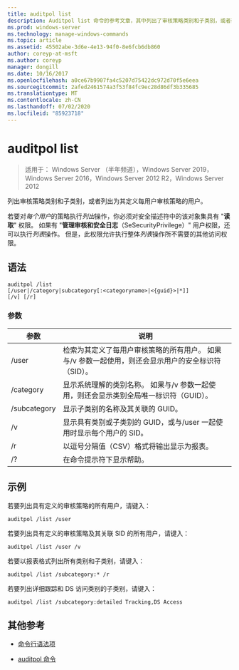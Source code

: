 ```yaml
---
title: auditpol list
description: Auditpol list 命令的参考文章，其中列出了审核策略类别和子类别，或者列出了为其定义了每用户审核策略的用户。
ms.prod: windows-server
ms.technology: manage-windows-commands
ms.topic: article
ms.assetid: 45502abe-3d6e-4e13-94f0-8e6fcb6db860
author: coreyp-at-msft
ms.author: coreyp
manager: dongill
ms.date: 10/16/2017
ms.openlocfilehash: a0ce67b9907fa4c5207d75422dc972d70f5e6eea
ms.sourcegitcommit: 2afed2461574a3f53f84fc9ec28d86df3b335685
ms.translationtype: MT
ms.contentlocale: zh-CN
ms.lasthandoff: 07/02/2020
ms.locfileid: "85923718"
---
```

# <a name="auditpol-list"></a>auditpol list

> 适用于： Windows Server （半年频道），Windows Server 2019，Windows Server 2016，Windows Server 2012 R2，Windows Server 2012

列出审核策略类别和子类别，或者列出为其定义每用户审核策略的用户。

若要对*每个用户*的策略执行*列出*操作，你必须对安全描述符中的该对象集具有 "**读取**" 权限。 如果有 "**管理审核和安全日志**（SeSecurityPrivilege）" 用户权限，还可以执行*列表*操作。 但是，此权限允许执行整体*列表*操作所不需要的其他访问权限。

## <a name="syntax"></a>语法

```
auditpol /list
[/user|/category|subcategory[:<categoryname>|<{guid}>|*]]
[/v] [/r]
```

### <a name="parameters"></a>参数

| 参数 | 说明 |
| ------- | -------- |
| /user | 检索为其定义了每用户审核策略的所有用户。 如果与/v 参数一起使用，则还会显示用户的安全标识符（SID）。 |
| /category | 显示系统理解的类别名称。 如果与/v 参数一起使用，则还会显示类别全局唯一标识符（GUID）。 |
| /subcategory | 显示子类别的名称及其关联的 GUID。 |
| /v | 显示具有类别或子类别的 GUID，或与/user 一起使用时显示每个用户的 SID。 |
| /r | 以逗号分隔值（CSV）格式将输出显示为报表。 |
| /? | 在命令提示符下显示帮助。 |

## <a name="examples"></a>示例

若要列出具有定义的审核策略的所有用户，请键入：

```
auditpol /list /user
```

若要列出具有定义的审核策略及其关联 SID 的所有用户，请键入：

```
auditpol /list /user /v
```

若要以报表格式列出所有类别和子类别，请键入：

```
auditpol /list /subcategory:* /r
```

若要列出详细跟踪和 DS 访问类别的子类别，请键入：

```
auditpol /list /subcategory:detailed Tracking,DS Access
```

## <a name="additional-references"></a>其他参考

- [命令行语法项](command-line-syntax-key.md)

- [auditpol 命令](auditpol.md)
